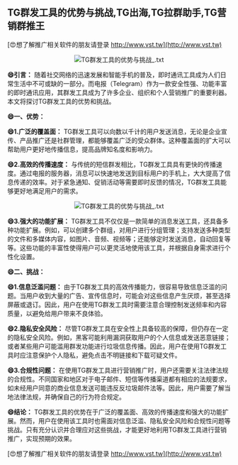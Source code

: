 ## **TG群发工具的优势与挑战,TG出海,TG拉群助手,TG营销群推王**

[😍想了解推广相关软件的朋友请登录 http://www.vst.tw](http://www.vst.tw)

 <center><img src="https://vst.tw/MP4/tuiguang/png/5.png" alt="TG群发工具的优势与挑战_.txt"></center>

**😄引言：**
随着社交网络的迅速发展和智能手机的普及，即时通讯工具成为人们日常生活中不可或缺的一部分。而电报（Telegram）作为一款安全性强、功能丰富的即时通讯应用，其群发工具成为了许多企业、组织和个人营销推广的重要利器。本文将探讨TG群发工具的优势和挑战。

**😄一、优势：**

**😄1.广泛的覆盖面：**
TG群发工具可以向数以千计的用户发送消息，无论是企业宣传、产品推广还是社群管理，都能够覆盖广泛的受众群体。这种覆盖面的扩大可以帮助用户更好地传播信息，提高品牌知名度和影响力。

**😄2.高效的传播速度：**
与传统的短信群发相比，TG群发工具具有更快的传播速度。通过电报的服务器，消息可以快速地发送到目标用户的手机上，大大提高了信息传递的效率。对于紧急通知、促销活动等需要即时反馈的情况，TG群发工具能够更好地满足用户的需求。

 <center><img src="https://vst.tw/MP4/tuiguang/png/5.png" alt="TG群发工具的优势与挑战_.txt"></center>

**😄3.强大的功能扩展：**
TG群发工具不仅仅是一款简单的消息发送工具，还具备多种功能扩展。例如，可以创建多个群组，对用户进行分组管理；支持发送多种类型的文件和多媒体内容，如图片、音频、视频等；还能够定时发送消息，自动回复等等。这些功能的丰富性使得用户可以更灵活地使用该工具，并根据自身需求进行个性化设置。

**😄二、挑战：**

**😄1.信息泛滥问题：**
由于TG群发工具的高效传播能力，很容易导致信息泛滥的问题。当用户收到大量的广告、宣传信息时，可能会对这些信息产生厌烦，甚至选择屏蔽或退订。因此，用户在使用TG群发工具时需要注意合理控制发送频率和内容质量，以避免给用户带来不良体验。

**😄2.隐私安全风险：**
尽管TG群发工具在安全性上具备较高的保障，但仍存在一定的隐私安全风险。例如，黑客可能利用漏洞获取用户的个人信息或发送恶意链接；或者某些用户可能滥用群发功能进行垃圾信息传播。因此，用户在使用TG群发工具时应注意保护个人隐私，避免点击不明链接和下载可疑文件。

**😄3.合规性问题：**
在使用TG群发工具进行营销推广时，用户还需要关注法律法规的合规性。不同国家和地区对于电子邮件、短信等传播渠道都有相应的法规要求，如未经用户同意的商业信息发送可能违反反垃圾邮件法等。因此，用户需要了解当地法律法规，并确保自己的行为符合规定。

**😄结论：**
TG群发工具的优势在于广泛的覆盖面、高效的传播速度和强大的功能扩展。然而，用户在使用该工具时也需面对信息泛滥、隐私安全风险和合规性问题等挑战。只有充分认识并合理应对这些挑战，才能更好地利用TG群发工具进行营销推广，实现预期的效果。

[😍想了解推广相关软件的朋友请登录 http://www.vst.tw](http://www.vst.tw)



